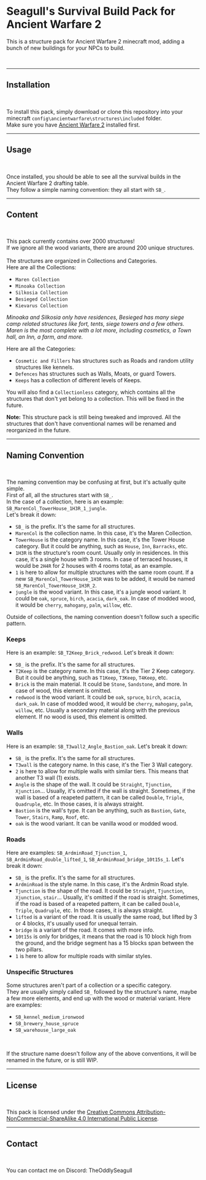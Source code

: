 
# Seagull's Survival Build Pack for Ancient Warfare 2

This is a structure pack for Ancient Warfare 2 minecraft mod, adding a bunch of new buildings for your NPCs to build.

<br>

---

## Installation
<br>

To install this pack, simply download or clone this repository into your minecraft `config\ancientwarfare\structures\included` folder.  
Make sure you have [Ancient Warfare 2](https://minecraft.curseforge.com/projects/ancient-warfare-2) installed first.  

---

## Usage
<br>

Once installed, you should be able to see all the survival builds in the Ancient Warfare 2 drafting table.  
They follow a simple naming convention: they all start with `SB_`.  

---

## Content
<br>

This pack currently contains over 2000 structures!  
If we ignore all the wood variants, there are around 200 unique structures.  
<br>
The structures are organized in Collections and Categories.  
Here are all the Collections:  

- `Maren Collection`
- `Minoaka Collection`
- `Silkosia Collection`
- `Besieged Collection`
- `Kievarus Collection`

*Minoaka and Silkosia only have residences, Besieged has many siege camp related structures like fort, tents, siege towers and a few others. Maren is the most complete with a lot more, including cosmetics, a Town hall, an Inn, a farm, and more.*  

Here are all the Categories:  

- `Cosmetic and Fillers` has structures such as Roads and random utility structures like kennels.
- `Defences` has structures such as Walls, Moats, or guard Towers.
- `Keeps` has a collection of different levels of Keeps.

You will also find a `Collectionless` category, which contains all the structures that don't yet belong to a collection. This will be fixed in the future.  

**Note:** This structure pack is still being tweaked and improved. All the structures that don't have conventional names will be renamed and reorganized in the future.

---

## Naming Convention
<br>

The naming convention may be confusing at first, but it's actually quite simple.  
First of all, all the structures start with `SB_`.  
In the case of a collection, here is an example: `SB_MarenCol_TowerHouse_1H3R_1_jungle`.  
Let's break it down:

- `SB_` is the prefix. It's the same for all structures.
- `MarenCol` is the collection name. In this case, it's the Maren Collection.
- `TowerHouse` is the category name. In this case, it's the Tower House category. But it could be anything, such as `House`, `Inn`, `Barracks`, etc.
- `1H3R` is the structure's room count. Usually only in residences. In this case, it's a single house with 3 rooms. In case of terraced houses, it would be `2H4R` for 2 houses with 4 rooms total, as an example.
- `1` is here to allow for multiple structures with the same room count. If a new `SB_MarenCol_TowerHouse_1H3R` was to be added, it would be named `SB_MarenCol_TowerHouse_1H3R_2`.
- `jungle` is the wood variant. In this case, it's a jungle wood variant. It could be `oak`, `spruce`, `birch`, `acacia`, `dark_oak`. In case of modded wood, it would be `cherry`, `mahogany`, `palm`, `willow`, etc.

Outside of collections, the naming convention doesn't follow such a specific pattern.  

### Keeps

Here is an example: `SB_T2Keep_Brick_redwood`.
Let's break it down:

- `SB_` is the prefix. It's the same for all structures.
- `T2Keep` is the category name. In this case, it's the Tier 2 Keep category. But it could be anything, such as `T1Keep`, `T3Keep`, `T4Keep`, etc.
- `Brick` is the main material. It could be `Stone`, `Sandstone`, and more. In case of wood, this element is omitted.
- `redwood` is the wood variant. It could be `oak`, `spruce`, `birch`, `acacia`, `dark_oak`. In case of modded wood, it would be `cherry`, `mahogany`, `palm`, `willow`, etc. Usually a secondary material along with the previous element. If no wood is used, this element is omitted.

### Walls

Here is an example: `SB_T3wall2_Angle_Bastion_oak`.
Let's break it down:

- `SB_` is the prefix. It's the same for all structures.
- `T3wall` is the category name. In this case, it's the Tier 3 Wall category.
- `2` is here to allow for multiple walls with similar tiers. This means that another T3 wall (1) exists.
- `Angle` is the shape of the wall. It could be `Straight`, `Tjunction`, `Xjunction`... Usually, it's omitted if the wall is straight. Sometimes, if the wall is based of a reapeted pattern, it can be called `Double`, `Triple`, `Quadruple`, etc. In those cases, it is always straight.
- `Bastion` is the wall's type. It can be anything, such as `Bastion`, `Gate`, `Tower`, `Stairs`, `Ramp`, `Roof`, etc.
- `oak` is the wood variant. It can be vanilla wood or modded wood.

### Roads

Here are examples: `SB_ArdminRoad_Tjunction_1`, `SB_ArdminRoad_double_lifted_1`, `SB_ArdminRoad_bridge_10t15s_1`.
Let's break it down:

- `SB_` is the prefix. It's the same for all structures.
- `ArdminRoad` is the style name. In this case, it's the Ardmin Road style.
- `Tjunction` is the shape of the road. It could be `Straight`, `Tjunction`, `Xjunction`, `stair`... Usually, it's omitted if the road is straight. Sometimes, if the road is based of a reapeted pattern, it can be called `Double`, `Triple`, `Quadruple`, etc. In those cases, it is always straight.
- `lifted` is a variant of the road. It is usually the same road, but lifted by 3 or 4 blocks, it's usually used for unequal terrain.
- `bridge` is a variant of the road. It comes with more info.
- `10t15s` is only for bridges, it means that the road is 10 block high from the ground, and the bridge segment has a 15 blocks span between the two pillars.
- `1` is here to allow for multiple roads with similar styles.



### Unspecific Structures

Some structures aren't part of a collection or a specific category.  
They are usually simply called `SB_` followed by the structure's name, maybe a few more elements, and end up with the wood or material variant.
Here are examples: 
- `SB_kennel_medium_ironwood`
- `SB_brewery_house_spruce`
- `SB_warehouse_large_oak`

<br>

If the structure name doesn't follow any of the above conventions, it will be renamed in the future, or is still WIP.

---

## License
<br>

This pack is licensed under the [Creative Commons Attribution-NonCommercial-ShareAlike 4.0 International Public License](https://creativecommons.org/licenses/by-nc-sa/4.0/legalcode).

---

## Contact
<br>

You can contact me on Discord: TheOddlySeagull
